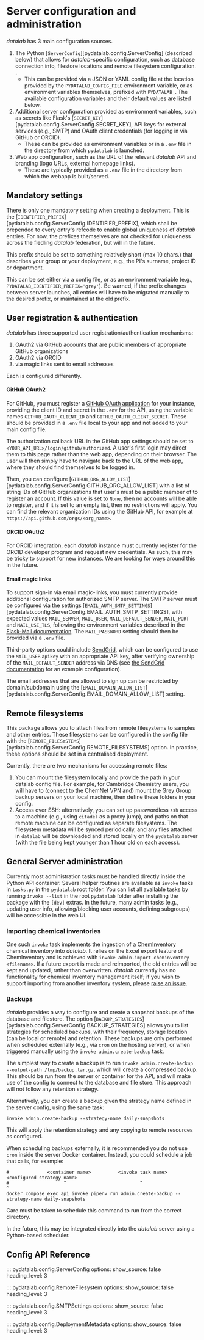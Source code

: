 # Server configuration and administration

*datalab* has 3 main configuration sources.

1. The Python [`ServerConfig`][pydatalab.config.ServerConfig] (described below) that allows for *datalab*-specific configuration, such as database connection info, filestore locations and remote filesystem configuration.
.
    - This can be provided via a JSON or YAML config file at the location provided by the `PYDATALAB_CONFIG_FILE` environment variable, or as environment variables themselves, prefixed with `PYDATALAB_`. The available configuration variables and their default values are listed below.
2. Additional server configuration provided as environment variables, such as secrets like Flask's [`SECRET_KEY`][pydatalab.config.ServerConfig.SECRET_KEY], API keys for external services (e.g., SMTP) and OAuth client credentials (for logging in via GitHub or ORCID).
    - These can be provided as environment variables or in a `.env` file in the directory from which `pydatalab` is launched.
3. Web app configuration, such as the URL of the relevant *datalab* API and branding (logo URLs, external homepage links).
    - These are typically provided as a `.env` file in the directory from which the webapp is built/served.

## Mandatory settings

There is only one mandatory setting when creating a deployment.
This is the [`IDENTIFIER_PREFIX`][pydatalab.config.ServerConfig.IDENTIFIER_PREFIX], which shall be prepended to every entry's refcode to enable global uniqueness of *datalab* entries.
For now, the prefixes themselves are not checked for uniqueness across the fledling *datalab* federation, but will in the future.

This prefix should be set to something relatively short (max 10 chars.) that describes your group or your deployment, e.g., the PI's surname, project ID or department.

This can be set either via a config file, or as an environment variable (e.g., `PYDATALAB_IDENTIFIER_PREFIX='grey'`).
Be warned, if the prefix changes between server launches, all entries will have to be migrated manually to the desired prefix, or maintained at the old prefix.

## User registration & authentication

*datalab* has three supported user registration/authentication
mechanisms:

1. OAuth2 via GitHub accounts that are public members of appropriate GitHub organizations
2. OAuth2 via ORCID
3. via magic links sent to email addresses

Each is configured differently.

#### GitHub OAuth2

For GitHub, you must register a [GitHub OAuth
application](https://docs.github.com/en/apps/oauth-apps/building-oauth-apps/creating-an-oauth-app) for your instance, providing the client ID and secret in the `.env` for the API, using the variable names `GITHUB_OAUTH_CLIENT_ID` and `GITHUB_OAUTH_CLIENT_SECRET`.
These should be provided in a `.env` file local to your app and not added to your main config file.

The authorization callback URL in the GitHub app settings should be set to `<YOUR_API_URL>/login/github/authorized`.
A user's first login may direct them to this page rather than the web app, depending on their browser.
The user will then simply have to navigate back to the URL of the web app, where they should find themselves to be logged in.

Then, you can configure [`GITHUB_ORG_ALLOW_LIST`][pydatalab.config.ServerConfig.GITHUB_ORG_ALLOW_LIST] with a list of string IDs of GitHub organizations that user's must be a public member of to register an account.
If this value is set to `None`, then no accounts will be able to register, and if it is set to an empty list, then no restrictions will apply.
You can find the relevant organization IDs using the GitHub API, for example at `https://api.github.com/orgs/<org_name>`.

#### ORCID OAuth2

For ORCID integration, each *datalab* instance must currently register for the ORCID developer program and request new credentials.
As such, this may be tricky to support for new instances.
We are looking for ways around this in the future.

#### Email magic links

To support sign-in via email magic-links, you must currently provide additional configuration for authorized SMTP server.
The SMTP server must be configured via the settings [`EMAIL_AUTH_SMTP_SETTINGS`][pydatalab.config.ServerConfig.EMAIL_AUTH_SMTP_SETTINGS], with expected values `MAIL_SERVER`, `MAIL_USER`, `MAIL_DEFAULT_SENDER`, `MAIL_PORT` and `MAIL_USE_TLS`, following the environment variables described in the [Flask-Mail documentation](https://flask-mail.readthedocs.io/en/latest/#configuring-flask-mail).
The `MAIL_PASSWORD` setting should then be provided via a `.env` file.

Third-party options could include [SendGrid](https://sendgrid.com/), which can be configured to use the `MAIL_USER` `apikey` with an appropriate API key, after verifying ownership of the `MAIL_DEFAULT_SENDER` address via DNS (see [the SendGrid documentation](https://sendgrid.com/en-us/blog/sending-emails-from-python-flask-applications-with-twilio-sendgrid) for an example configuration).

The email addresses that are allowed to sign up can be restricted by domain/subdomain using the [`EMAIL_DOMAIN_ALLOW_LIST`][pydatalab.config.ServerConfig.EMAIL_DOMAIN_ALLOW_LIST] setting.

## Remote filesystems

This package allows you to attach files from remote filesystems to samples and other entries.
These filesystems can be configured in the config file with the [`REMOTE_FILESYSTEMS`][pydatalab.config.ServerConfig.REMOTE_FILESYSTEMS] option.
In practice, these options should be set in a centralised deployment.

Currently, there are two mechanisms for accessing remote files:

1. You can mount the filesystem locally and provide the path in your datalab config file. For example, for Cambridge Chemistry users, you will have to (connect to the ChemNet VPN and) mount the Grey Group backup servers on your local machine, then define these folders in your config.
2. Access over SSH: alternatively, you can set up passwordless `ssh` access to a machine (e.g., using `citadel` as a proxy jump), and paths on that remote machine can be configured as separate filesystems. The filesystem metadata will be synced periodically, and any files attached in `datalab` will be downloaded and stored locally on the `pydatalab` server (with the file being kept younger than 1 hour old on each access).


## General Server administration

Currently most administration tasks must be handled directly inside the Python API container.
Several helper routines are available as `invoke` tasks in `tasks.py` in the `pydatalab` root folder.
You can list all available tasks by running `invoke --list` in the root `pydatalab` folder after installing the package with the `[dev]` extras.
In the future, many admin tasks (e.g., updating user info, allowing/blocking user accounts, defining subgroups) will be accessible in the web UI.

### Importing chemical inventories

One such `invoke` task implements the ingestion of a [ChemInventory](https://cheminventory.net) chemical inventory into *datalab*.
It relies on the Excel export feature of ChemInventory and is achieved with `invoke admin.import-cheminventory <filename>`.
If a future export is made and reimported, the old entries will be kept and updated, rather than overwritten.
*datalab* currently has no functionality for chemical inventory management itself; if you wish to support importing from another inventory system, please [raise an issue](https://github.com/the-grey-group/datalab/issues/new).

### Backups

*datalab* provides a way to configure and create a snapshot backups of the database and filestore.
The option [`BACKUP_STRATEGIES`][pydatalab.config.ServerConfig.BACKUP_STRATEGIES] allows you to list strategies for scheduled backups, with their frequency, storage location (can be local or remote) and retention.
These backups are only performed when scheduled externally (e.g., via `cron` on the hosting server), or when triggered manually using the `invoke admin.create-backup` task.

The simplest way to create a backup is to run `invoke admin.create-backup --output-path /tmp/backup.tar.gz`, which will create a compressed backup.
This should be run from the server or container for the API, and will make use of the config to connect to the database and file store.
This approach will not follow any retention strategy.

Alternatively, you can create a backup given the strategy name defined in the server config, using the same task:

```
invoke admin.create-backup --strategy-name daily-snapshots
```

This will apply the retention strategy and any copying to remote resources as configured.

When scheduling backups externally, it is recommended you do not use `cron` inside the server Docker container.
Instead, you could schedule a job that calls, for example:

```shell
#              <container name>          <invoke task name>            <configured strategy name>
#                    ^                           ^                                  ^
docker compose exec api invoke pipenv run admin.create-backup --strategy-name daily-snapshots
```

Care must be taken to schedule this command to run from the correct directory.

In the future, this may be integrated directly into the *datalab* server using a Python-based scheduler.

## Config API Reference

::: pydatalab.config.ServerConfig
    options:
      show_source: false
      heading_level: 3

::: pydatalab.config.RemoteFilesystem
    options:
      show_source: false
      heading_level: 3

::: pydatalab.config.SMTPSettings
    options:
      show_source: false
      heading_level: 3

::: pydatalab.config.DeploymentMetadata
    options:
      show_source: false
      heading_level: 3
